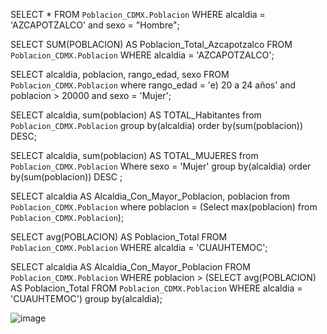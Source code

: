 SELECT * FROM `Poblacion_CDMX.Poblacion` WHERE alcaldia = 'AZCAPOTZALCO' and sexo = "Hombre";

SELECT SUM(POBLACION) AS Poblacion_Total_Azcapotzalco FROM `Poblacion_CDMX.Poblacion` WHERE alcaldia = 'AZCAPOTZALCO';


SELECT  alcaldia, poblacion, rango_edad, sexo FROM `Poblacion_CDMX.Poblacion` where rango_edad = 'e) 20 a 24 años' and poblacion > 20000 and sexo = 'Mujer';


SELECT alcaldia, sum(poblacion) AS TOTAL_Habitantes from `Poblacion_CDMX.Poblacion` group by(alcaldia) order by(sum(poblacion)) DESC;


SELECT alcaldia, sum(poblacion) AS TOTAL_MUJERES from `Poblacion_CDMX.Poblacion` Where sexo = 'Mujer' group by(alcaldia) order by(sum(poblacion)) DESC ;


SELECT alcaldia AS Alcaldia_Con_Mayor_Poblacion, poblacion from `Poblacion_CDMX.Poblacion` where poblacion = (Select max(poblacion) from `Poblacion_CDMX.Poblacion`);



SELECT avg(POBLACION) AS Poblacion_Total FROM `Poblacion_CDMX.Poblacion` WHERE alcaldia = 'CUAUHTEMOC';



SELECT alcaldia AS Alcaldia_Con_Mayor_Poblacion FROM `Poblacion_CDMX.Poblacion` WHERE poblacion > (SELECT avg(POBLACION) AS Poblacion_Total FROM `Poblacion_CDMX.Poblacion` WHERE alcaldia = 'CUAUHTEMOC') group by(alcaldia);





![image](https://user-images.githubusercontent.com/61428623/227746165-7663c979-82ca-4010-9836-6e4664f7f88f.png)

